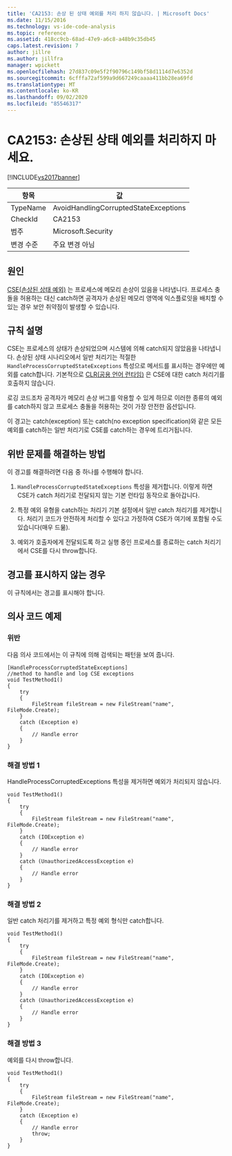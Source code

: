 ```yaml
---
title: 'CA2153: 손상 된 상태 예외를 처리 하지 않습니다. | Microsoft Docs'
ms.date: 11/15/2016
ms.technology: vs-ide-code-analysis
ms.topic: reference
ms.assetid: 418cc9cb-68ad-47e9-a6c8-a48b9c35db45
caps.latest.revision: 7
author: jillre
ms.author: jillfra
manager: wpickett
ms.openlocfilehash: 27d837c09e5f2f90796c149bf58d1114d7e6352d
ms.sourcegitcommit: 6cfffa72af599a9d667249caaaa411bb28ea69fd
ms.translationtype: MT
ms.contentlocale: ko-KR
ms.lasthandoff: 09/02/2020
ms.locfileid: "85546317"
---
```

# <a name="ca2153-avoid-handling-corrupted-state-exceptions"></a>CA2153: 손상된 상태 예외를 처리하지 마세요.
[!INCLUDE[vs2017banner](../includes/vs2017banner.md)]

|항목|값|
|-|-|
|TypeName|AvoidHandlingCorruptedStateExceptions|
|CheckId|CA2153|
|범주|Microsoft.Security|
|변경 수준|주요 변경 아님|

## <a name="cause"></a>원인
 [CSE(손상된 상태 예외)](https://msdn.microsoft.com/magazine/dd419661.aspx) 는 프로세스에 메모리 손상이 있음을 나타냅니다. 프로세스 충돌을 허용하는 대신 catch하면 공격자가 손상된 메모리 영역에 익스플로잇을 배치할 수 있는 경우 보안 취약점이 발생할 수 있습니다.

## <a name="rule-description"></a>규칙 설명
 CSE는 프로세스의 상태가 손상되었으며 시스템에 의해 catch되지 않았음을 나타냅니다. 손상된 상태 시나리오에서 일반 처리기는 적절한 `HandleProcessCorruptedStateExceptions` 특성으로 메서드를 표시하는 경우에만 예외를 catch합니다. 기본적으로 [CLR(공용 언어 런타임)](https://msdn.microsoft.com/library/8bs2ecf4.aspx) 은 CSE에 대한 catch 처리기를 호출하지 않습니다.

 로깅 코드조차 공격자가 메모리 손상 버그를 악용할 수 있게 하므로 이러한 종류의 예외를 catch하지 않고 프로세스 충돌을 허용하는 것이 가장 안전한 옵션입니다.

 이 경고는 catch(exception) 또는 catch(no exception specification)와 같은 모든 예외를 catch하는 일반 처리기로 CSE를 catch하는 경우에 트리거됩니다.

## <a name="how-to-fix-violations"></a>위반 문제를 해결하는 방법
 이 경고를 해결하려면 다음 중 하나를 수행해야 합니다.

 1. `HandleProcessCorruptedStateExceptions` 특성을 제거합니다. 이렇게 하면 CSE가 catch 처리기로 전달되지 않는 기본 런타임 동작으로 돌아갑니다.

 2. 특정 예외 유형을 catch하는 처리기 기본 설정에서 일반 catch 처리기를 제거합니다.  처리기 코드가 안전하게 처리할 수 있다고 가정하여 CSE가 여기에 포함될 수도 있습니다(매우 드묾).

 3. 예외가 호출자에게 전달되도록 하고 실행 중인 프로세스를 종료하는 catch 처리기에서 CSE를 다시 throw합니다.

## <a name="when-to-suppress-warnings"></a>경고를 표시하지 않는 경우
 이 규칙에서는 경고를 표시해야 합니다.

## <a name="pseudo-code-example"></a>의사 코드 예제

### <a name="violation"></a>위반
 다음 의사 코드에서는 이 규칙에 의해 검색되는 패턴을 보여 줍니다.

```
[HandleProcessCorruptedStateExceptions]
//method to handle and log CSE exceptions
void TestMethod1()
{
    try
    {
        FileStream fileStream = new FileStream("name", FileMode.Create);
    }
    catch (Exception e)
    {
        // Handle error
    }
}
```

### <a name="solution-1"></a>해결 방법 1
 HandleProcessCorruptedExceptions 특성을 제거하면 예외가 처리되지 않습니다.

```
void TestMethod1()
{
    try
    {
        FileStream fileStream = new FileStream("name", FileMode.Create);
    }
    catch (IOException e)
    {
        // Handle error
    }
    catch (UnauthorizedAccessException e)
    {
        // Handle error
    }
}
```

### <a name="solution-2"></a>해결 방법 2
 일반 catch 처리기를 제거하고 특정 예외 형식만 catch합니다.

```
void TestMethod1()
{
    try
    {
        FileStream fileStream = new FileStream("name", FileMode.Create);
    }
    catch (IOException e)
    {
        // Handle error
    }
    catch (UnauthorizedAccessException e)
    {
        // Handle error
    }
}
```

### <a name="solution-3"></a>해결 방법 3
 예외를 다시 throw합니다.

```
void TestMethod1()
{
    try
    {
        FileStream fileStream = new FileStream("name", FileMode.Create);
    }
    catch (Exception e)
    {
        // Handle error
        throw;
    }
}
```
